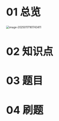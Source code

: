 # 01 总览

<img src="https://cvp.oss-cn-shanghai.aliyuncs.com/202501171617542.png" alt="image-20250117161743411" style="zoom:50%;" />



# 02 知识点



# 03 题目



# 04 刷题



